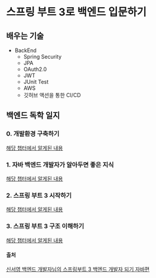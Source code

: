 # 스프링 부트 3로 백엔드 입문하기

## 배우는 기술

- BackEnd
  - Spring Security
  - JPA
  - OAuth2.0
  - JWT
  - JUnit Test
  - AWS
  - 깃허브 액션을 통한 CI/CD

## 백엔드 독학 일지

### 0. 개발환경 구축하기

[해당 챕터에서 알게된 내용](https://velog.io/@jaegeunsong_1997/%EC%8A%A4%ED%94%84%EB%A7%81%EB%B6%80%ED%8A%B8-%EB%8F%85%ED%95%99-1-Build-System-gradle%EA%B3%BC-maven%EC%B0%A8%EC%9D%B4)

### 1. 자바 백엔드 개발자가 알아두면 좋은 지식

[해당 챕터에서 알게된 내용](https://velog.io/@jaegeunsong_1997/%EC%8A%A4%ED%94%84%EB%A7%81%EB%B6%80%ED%8A%B8-%EB%8F%85%ED%95%99-1%EC%9E%A5-%EC%9E%90%EB%B0%94-%EB%B0%B1%EC%97%94%EB%93%9C-%EA%B0%9C%EB%B0%9C%EC%9E%90%EA%B0%80-%EC%95%8C%EC%95%84%EB%91%90%EB%A9%B4-%EC%A2%8B%EC%9D%80-%EC%A7%80%EC%8B%9D)

### 2. 스프링 부트 3 시작하기

[해당 챕터에서 알게된 내용](https://velog.io/@jaegeunsong_1997/%EC%8A%A4%ED%94%84%EB%A7%81%EB%B6%80%ED%8A%B8-%EB%8F%85%ED%95%99-2%EC%9E%A5-%EC%8A%A4%ED%94%84%EB%A7%81%EB%B6%80%ED%8A%B8-3-%EC%8B%9C%EC%9E%91%ED%95%98%EA%B8%B0)

### 3. 스프링 부트 3 구조 이해하기

[해당 챕터에서 알게된 내용](https://velog.io/@jaegeunsong_1997/%EC%8A%A4%ED%94%84%EB%A7%81%EB%B6%80%ED%8A%B8-%EB%8F%85%ED%95%99-3%EC%9E%A5-%EC%8A%A4%ED%94%84%EB%A7%81%EB%B6%80%ED%8A%B8-3-%EA%B5%AC%EC%A1%B0-%EC%9D%B4%ED%95%B4%ED%95%98%EA%B8%B0)

#### 출처

[신서영 백엔드 개발자님의 스프링부트 3 백엔드 개발자 되기 자바편](https://github.com/shinsunyoung/springboot-developer)